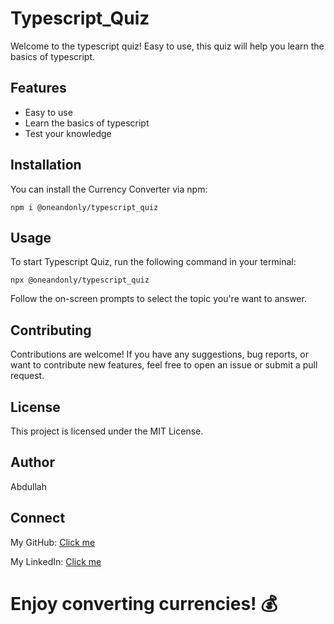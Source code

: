 # Typescript_Quiz

Welcome to the typescript quiz! Easy to use, this quiz will help you learn the basics of typescript.

## Features
- Easy to use
- Learn the basics of typescript
- Test your knowledge

## Installation

You can install the Currency Converter via npm:

    npm i @oneandonly/typescript_quiz

## Usage
To start Typescript Quiz, run the following command in your terminal:

    npx @oneandonly/typescript_quiz


Follow the on-screen prompts to select the topic you're want to answer.

## Contributing
Contributions are welcome! If you have any suggestions, bug reports, or want to contribute new features, feel free to open an issue or submit a pull request.

## License
This project is licensed under the MIT License.

## Author
Abdullah

## Connect
My GitHub: [Click me](https://github.com/One-andOnly?tab=repositories)

My LinkedIn: [Click me](https://www.linkedin.com/in/abdullah-muhammad-jawed-60b27a282)

# Enjoy converting currencies! 💰